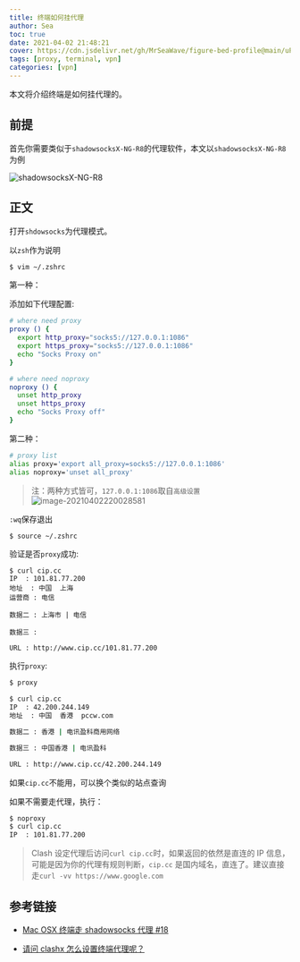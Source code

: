 ```yaml
---
title: 终端如何挂代理
author: Sea
toc: true
date: 2021-04-02 21:48:21
cover: https://cdn.jsdelivr.net/gh/MrSeaWave/figure-bed-profile@main/uPic/2021/ENW7rf_liang-mark-rebort2222.jpg
tags: [proxy, terminal, vpn]
categories: [vpn]
---
```


本文将介绍终端是如何挂代理的。

<!--more-->

## 前提

首先你需要类似于`shadowsocksX-NG-R8`的代理软件，本文以`shadowsocksX-NG-R8`为例

![shadowsocksX-NG-R8](https://cdn.jsdelivr.net/gh/MrSeaWave/figure-bed-profile@main/uPic/2021/9rb9fj_image-20210402215036375.png)

## 正文

打开`shdowsocks`为代理模式。

以`zsh`作为说明

```bash .zshrc
$ vim ~/.zshrc
```

第一种：

添加如下代理配置:

```bash edit
# where need proxy
proxy () {
  export http_proxy="socks5://127.0.0.1:1086"
  export https_proxy="socks5://127.0.0.1:1086"
  echo "Socks Proxy on"
}

# where need noproxy
noproxy () {
  unset http_proxy
  unset https_proxy
  echo "Socks Proxy off"
}
```

第二种：

```bash edit
# proxy list
alias proxy='export all_proxy=socks5://127.0.0.1:1086'
alias noproxy='unset all_proxy'
```

> 注：两种方式皆可，`127.0.0.1:1086`取自`高级设置`![image-20210402220028581](https://cdn.jsdelivr.net/gh/MrSeaWave/figure-bed-profile@main/uPic/2021/UJcpYu_image-20210402220028581.png)

`:wq`保存退出

```bash .zshrc
$ source ~/.zshrc
```

验证是否`proxy`成功:

```
$ curl cip.cc
IP	: 101.81.77.200
地址	: 中国  上海
运营商	: 电信

数据二	: 上海市 | 电信

数据三	:

URL	: http://www.cip.cc/101.81.77.200
```

执行`proxy`:

```bash
$ proxy
```

```bash
$ curl cip.cc
IP	: 42.200.244.149
地址	: 中国  香港  pccw.com

数据二	: 香港 | 电讯盈科商用网络

数据三	: 中国香港 | 电讯盈科

URL	: http://www.cip.cc/42.200.244.149
```

如果`cip.cc`不能用，可以换个类似的站点查询

如果不需要走代理，执行：

```bash
$ noproxy
$ curl cip.cc
IP	: 101.81.77.200
```

> Clash 设定代理后访问`curl cip.cc`时，如果返回的依然是直连的 IP 信息，可能是因为你的代理有规则判断，`cip.cc` 是国内域名，直连了。建议直接走`curl -vv https://www.google.com`

## 参考链接

- [Mac OSX 终端走 shadowsocks 代理 #18 ](https://github.com/mrdulin/blog/issues/18)

- [请问 clashx 怎么设置终端代理呢？](https://github.com/Dreamacro/clash/issues/592)
